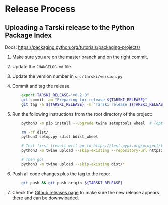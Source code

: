 
# Release Process

## Uploading a Tarski release to the Python Package Index

Docs: <https://packaging.python.org/tutorials/packaging-projects/>

1. Make sure you are on the master branch and on the right commit.
1. Update the `CHANGELOG.md` file.
1. Update the version number in `src/tarski/version.py`
1. Commit and tag the release.
    ```bash
        export TARSKI_RELEASE="v0.2.0"
        git commit -am "Preparing for release ${TARSKI_RELEASE}"
        git tag -a ${TARSKI_RELEASE} -m "Tarski release ${TARSKI_RELEASE}"
    ```
        
1. Run the following instructions from the root directory of the project:
    ```bash
        python3 -m pip install --upgrade twine setuptools wheel  # (optional)
    
        rm -rf dist/
        python3 setup.py sdist bdist_wheel
    
        # Test first (result will go to https://test.pypi.org/project/tarski/):
        python3 -m twine upload --skip-existing --repository-url https://test.pypi.org/legacy/ dist/*
    
        # Then go!
        python3 -m twine upload --skip-existing dist/*
    ```

1. Push all code changes plus the tag to the repo:
    ```bash
        git push && git push origin ${TARSKI_RELEASE}
    ```

1. Check the [Github releases page](https://github.com/aig-upf/tarski/releases) to make sure the new release appears
   there and can be downwloaded.

